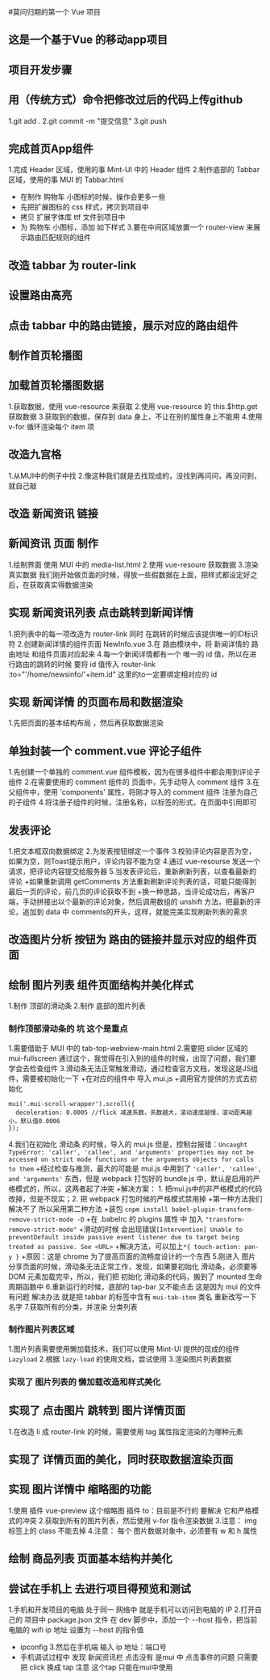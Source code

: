 #莫问归期的第一个 Vue 项目

## 这是一个基于Vue 的移动app项目

## 项目开发步骤
## 用（传统方式）命令把修改过后的代码上传github
1.git add .
2.git commit -m "提交信息"
3.git push

## 完成首页App组件
1.完成 Header 区域，使用的事 Mint-UI 中的 Header 组件
2.制作底部的 Tabbar 区域，使用的事 MUI 的 Tabbar.html
  + 在制作 购物车 小图标的时候，操作会更多一些
  + 先把扩展图标的 css 样式，拷贝到项目中
  + 拷贝 扩展字体库 ttf 文件到项目中
  + 为 购物车 小图标，添加 如下样式
3.要在中间区域放置一个 router-view 来展示路由匹配规则的组件

## 改造 tabbar 为 router-link

## 设置路由高亮

## 点击 tabbar 中的路由链接，展示对应的路由组件

## 制作首页轮播图

## 加载首页轮播图数据
1.获取数据，使用 vue-resource 来获取
2.使用 vue-resource 的 this.$http.get 获取数据
3.获取到的数据，保存到 data 身上，不让在别的属性身上不能用
4.使用 v-for 循环渲染每个 item 项

## 改造九宫格
1.从MUI中的例子中找
2.像这种我们就是去找现成的，没找到再问问，再没问到，就自己敲

## 改造 新闻资讯 链接

## 新闻资讯 页面 制作
1.绘制界面 使用 MUI 中的 media-list.html
2.使用 vue-resoure 获取数据
3.渲染真实数据   我们刚开始做页面的时候，得放一些假数据在上面，把样式都设定好之后，在获取真实得数据渲染

## 实现 新闻资讯列表 点击跳转到新闻详情
1.把列表中的每一项改造为 router-link 同时 在跳转的时候应该提供唯一的ID标识符
2.创建新闻详情的组件页面 NewInfo.vue
3.在 路由模块中，将 新闻详情的 路由地址 和组件页面对应起来
4.每一个新闻详情都有一个 唯一的 id 值，所以在进行路由的跳转的时候 要将 id 值传入 router-link :to="'/home/newsinfo/'+item.id" 这里的to一定要绑定相对应的 id

## 实现 新闻详情 的页面布局和数据渲染
1.先把页面的基本结构布局 ，然后再获取数据渲染

## 单独封装一个 comment.vue 评论子组件
1.先创建一个单独的 comment.vue 组件模板，因为在很多组件中都会用到评论子组件
2.在需要使用的 comment 组件的 页面中，先手动导入 comment 组件
3.在父组件中，使用 'components' 属性，将刚才导入的 comment 组件 注册为自己的子组件
4.将注册子组件的时候，注册名称，以标签的形式，在页面中引用即可

## 发表评论
1.把文本框双向数据绑定
2.为发表按钮绑定一个事件
3.校验评论内容是否为空，如果为空，则Toast提示用户，评论内容不能为空
4.通过 vue-resourse 发送一个请求，把评论内容提交给服务器
5.当发表评论后，重新刷新列表，以查看最新的评论
  +如果重新调用 getComments 方法重新刷新评论列表的话，可能只能得到最后一页的评论，前几页的评论获取不到
  +换一种思路，当评论成功后，再客户端，手动拼接出以个最新的评论对象，然后调用数组的 unshift 方法，把最新的评论，追加到 data 中 comments的开头，这样，就能完美实现刷新列表的需求

## 改造图片分析 按钮为 路由的链接并显示对应的组件页面

## 绘制 图片列表 组件页面结构并美化样式
1.制作 顶部的滑动条
2.制作 底部的图片列表

### 制作顶部滑动条的 坑  这个是重点
1.需要借助于 MUI 中的 tab-top-webview-main.html
2.需要把 slider 区域的 mui-fullscreen 通过这个，我觉得在引入别的组件的时候，出现了问题，我们要学会去检查组件
3.滑动条无法正常触发滑动，通过检查官方文档，发现这是JS组件，需要被初始化一下
  +在对应的组件中 导入 mui.js
  +调用官方提供的方式去初始化
  ```
  mui('.mui-scroll-wrapper').scroll({
	deceleration: 0.0005 //flick 减速系数，系数越大，滚动速度越慢，滚动距离越小，默认值0.0006
  });
  ```
4.我们在初始化 滑动条 的时候，导入的 mui.js 但是，控制台报错：`Uncaught TypeError: 'caller', 'callee', and 'arguments' properties may not be accessed on strict mode functions or the arguments objects for calls to them`
  +经过检查与推测，最大的可能是 mui.js 中用到了 `'caller', 'callee', and 'arguments'` 东西，但是 webpack 打包好的 bundle.js 中，默认是启用的严格模式的，所以，这两者起了冲突
  +解决方案： 1. 把mui.js中的非严格模式的代码改掉，但是不现实；2. 把 webpack 打包时候的严格模式禁用掉
  +第一种方法我们解决不了 所以采用第二种方法
    +装包 `cnpm install babel-plugin-transform-remove-strict-mode -D`
    +在 .babelrc 的 plugins 属性 中 加入 `"transform-remove-strict-mode"`
  +滑动的时候 会出现错误`[Intervention] Unable to preventDefault inside passive event listener due to target being treated as passive. See <URL>`
    +解决方法，可以加上`*{
                        touch-action: pan-y
                        }`
    +原因：这是 chrome 为了提高页面的流畅度设计的一个东西
5.刚进入 图片分享页面的时候，滑动条无法正常工作，发现，如果要初始化 滑动条，必须要等 DOM 元素加载完毕，所以，我们把 初始化 滑动条的代码，搬到了 mounted 生命周期函数中
6.重新运行的时候，底部的 tap-bar 又不能点击 这是因为 mui 的文件有问题  解决办法 就是把 tabbar 的标签中含有 `mui-tab-item` 类名 重新改写一下名字
7.获取所有的分类，并渲染 分类列表

### 制作图片列表区域
1.图片列表需要使用懒加载技术，我们可以使用 Mint-UI 提供的现成的组件 `Lazyload`
2.根据 `lazy-load` 的使用文档，尝试使用
3.渲染图片列表数据

### 实现了 图片列表的 懒加载改造和样式美化

## 实现了 点击图片 跳转到 图片详情页面
1.在改造 li 成 router-link 的时候，需要使用 tag 属性指定渲染的为哪种元素

## 实现了 详情页面的美化，同时获取数据渲染页面

##  实现 图片详情中 缩略图的功能
1.使用 插件 vue-preview 这个缩略图 插件 to：目前是不行的 要解决 它和严格模式的冲突
2.获取到所有的图片列表，然后使用 v-for 指令渲染数据
3.注意： img 标签上的 class 不能去掉
4.注意： 每个 图片数据对象中，必须要有 w 和 h 属性

## 绘制 商品列表 页面基本结构并美化

## 尝试在手机上 去进行项目得预览和测试
1.手机和开发项目的电脑 处于同一 网络中 就是手机可以访问到电脑的 IP
2.打开自己的 项目中 package.json 文件 在 dev 脚步中，添加一个 --host 指令，把当前电脑的 wifi ip 地址 设置为 --host 的指令值
  + ipconfig
3.然后在手机端  输入 ip 地址：端口号
  + 手机调试过程中 发现 新闻资讯栏 点击没有  是mui 中 点击事件的问题  只需要把 click 换成 tap  注意 这个tap 只能在mui中使用
